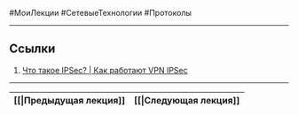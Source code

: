 #МоиЛекции #СетевыеТехнологии #Протоколы 


---
## Ссылки

1. [Что такое IPSec? | Как работают VPN IPSec](https://www.cloudflare.com/learning/network-layer/what-is-ipsec/)

---

| [[\|Предыдущая лекция]] | [[\|Следующая лекция]] |
| ----------------------- | ---------------------- |

